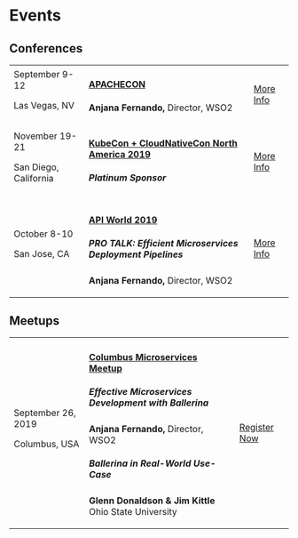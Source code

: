 <script src="/js/events.js"></script>
<link rel="stylesheet" href="/css/events-page.css">
</link>

# Events

<!-- ## Meetups -->

<!-- <table class="cEventTable cMeetupsList">
 <tr>
    <td class="cEventDateContainer"><span class="cEventDate">January 21, 2019 </span>6:30 PM to 8:30 PM
            <p class="cEventLocation">1061 Budapest, Paulay Ede u. 12. Budapest</p>
        </td>
        <td class="cEventDetail"><a target="_blank" href="https://www.meetup.com/Microservices-Budapest-Meetup/events/257128863/"><h4> Microservices Meetup</h4></a>
      </td>
        <td class="cEventURL"><a class="cEventRegistration" href="https://www.meetup.com/Microservices-Budapest-Meetup/events/257128863/" target="_blank">Register Now</a></td>
</tr>

</table>  -->

<!-- ## No upcoming events -->

## Conferences


<table class="cEventTable cConferencesList" style="width:100%;">      
            <tr>
                        <td class="cEventDateContainer"><span class="cEventDate">September 9-12 </span>
                          <p class="cEventLocation">Las Vegas, NV</p>
                          </td>
                          <td class="cEventDetail"><a target="_blank" href="https://www.apachecon.com/acna19/schedule.html"><h4>APACHECON</h4></a>
                              <!-- <h5>Microservices with Ballerina: A Open Source, Statically Typed, Cloud Native Programming Language</h5> -->
                              <b>Anjana Fernando,</b> Director, WSO2</p>
                     </td>
                   <td class="cEventURL"><a class="cEventRegistration" href="https://www.apachecon.com/acna19/schedule.html" target="_blank">More Info</a></td> 
                      </tr>
                         <tr>
                            <td class="cEventDateContainer"><span class="cEventDate">November 19-21 </span>
                              <p class="cEventLocation">San Diego, California</p>
                              </td>
                              <td class="cEventDetail"><a target="_blank" href="https://events.linuxfoundation.org/events/kubecon-cloudnativecon-north-america-2019/"><h4>KubeCon + CloudNativeCon North America 2019</h4></a>
                                  <h5>Platinum Sponsor</h5>
                         </td>
                       <td class="cEventURL"><a class="cEventRegistration" href="https://events.linuxfoundation.org/events/kubecon-cloudnativecon-north-america-2019/" target="_blank">More Info</a></td> 
                          </tr>
<tr>
                            <td class="cEventDateContainer"><span class="cEventDate">October 8-10 </span>
                              <p class="cEventLocation">San Jose, CA</p>
                              </td>
                              <td class="cEventDetail"><a target="_blank" href="https://apiworld.co/"><h4>API World 2019</h4></a>
                                  <h5>PRO TALK: Efficient Microservices Deployment Pipelines</h5>
                                  <b>Anjana Fernando,</b> Director, WSO2</p>
                         </td>
                       <td class="cEventURL"><a class="cEventRegistration" href="https://apiworld.co/" target="_blank">More Info</a></td> 
                          </tr>
                           
                              
</table>

## Meetups

<table class="cEventTable cMeetupsList">
 <tr>
    <td class="cEventDateContainer"><span class="cEventDate">September 26, 2019 </span>
            <p class="cEventLocation">Columbus, USA</p>
        </td>
        <td class="cEventDetail"><a target="_blank" href="https://www.meetup.com/columbus-microservices/events/264064167/"><h4>Columbus Microservices Meetup</h4></a>
        <h5>Effective Microservices Development with Ballerina </h5>
         <b>Anjana Fernando,</b> Director, WSO2</p>
         <h5>Ballerina in Real-World Use-Case</h5>
          <b>Glenn Donaldson & Jim Kittle</b>  Ohio State University</p>
 </td>
        <td class="cEventURL"><a class="cEventRegistration" href="https://www.meetup.com/columbus-microservices/events/264064167/" target="_blank">Register Now</a></td>
</tr>
</table> 
